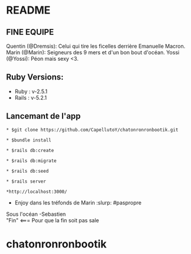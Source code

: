 # README
## FINE EQUIPE
  Quentin (@Dremsis): Celui qui tire les ficelles derrière Emanuelle Macron.
  Marin (@Marin): Seigneurs des 9 mers et d'un bon bout d'océan.
  Yossi (@Yossi): Péon mais sexy <3.
## Ruby Versions:

* Ruby : v-2.5.1
* Rails : v-5.2.1

## Lancemant de l'app
```
* $git clone https://github.com/CapellutoY/chatonronronbootik.git
```
```
* $bundle install
```
```
* $rails db:create
```
```
* $rails db:migrate
```
```
* $rails db:seed
```
```
* $rails server
```
```
*http://localhost:3000/
```

* Enjoy dans les tréfonds de Marin :slurp: #paspropre</br>

Sous l'océan -Sebastien
</br>
"Fin" <=== Pour que la fin soit pas sale</br>
# chatonronronbootik
